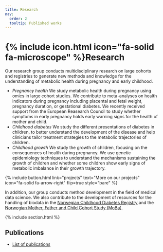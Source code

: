 ```yaml
---
title: Research
nav:
  order: 2
  tooltip: Published works
---
```


# {% include icon.html icon="fa-solid fa-microscope" %}Research

Our research group conducts multidisciplinary research on large cohorts and registries to generate new methods and knowledge for the understanding of metabolic health during pregnancy and early childhood. 

- *Pregnancy health* We study metabolic health during pregnancy using omics in large cohort studies. We contribute to meta-analyses on health indicators during pregnancy including placental and fetal weight, pregnancy duration, or gestational diabetes. We recently received support from the European Reasearch Council to study whether symptoms in early pregnancy holds early warning signs for the health of mother and child.
- *Childhood diabetes* We study the different presentations of diabetes in children, to better understand the development of the disease and help clinicians tailor treatment strategies to the metabolic trajectories of children.
- *Childhood growth* We study the growth of children, focusing on the consequences of health during pregnancy. We use genetic epidemiology techniques to understand the mechanisms sustaining the growth of children and whether some children show early signs of metabolic imbalance in their growth trajectory.

{%
  include button.html
  link="projects"
  text="More on our projects"
  icon="fa-solid fa-arrow-right"
  flip=true
  style="bare"
%}

In addition, our group conducts method development in the field of medical data science. We also contribute to the development of resources for the handling of biodata in the [Norwegian Childhood Diabetes Registry](https://www.oslodiabetes.no/childhood) and the [Norwegian Mother, Father and Child Cohort Study (MoBa)](https://www.fhi.no/en/ch/studies/moba).

{% include section.html %}

## Publications

- [List of publications](https://github.com/mvaudel/Publications)


